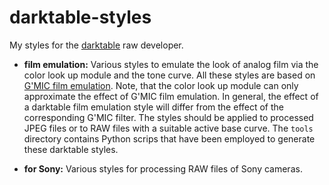 # darktable-styles

My styles for the [darktable](http://www.darktable.org/) raw developer. 

* **film emulation:** Various styles to emulate the look of analog film via the color look up module and the tone curve.  All these styles are based on [G'MIC film emulation](http://gmic.eu/film_emulation/index.shtml).  Note, that the color look up module can only approximate the effect of G'MIC film emulation.  In general, the effect of a darktable film emulation style will differ from the effect of the corresponding G'MIC filter. The styles should be applied to processed JPEG files or to RAW files with a suitable active base curve.  The `tools` directory contains Python scrips that have been employed to generate these darktable styles.

* **for Sony:** Various styles for processing RAW files of Sony cameras.
